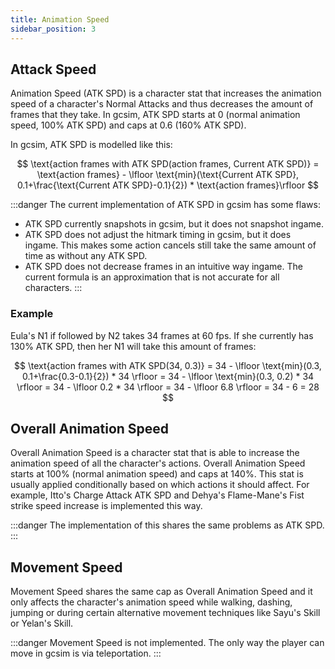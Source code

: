 ```yaml
---
title: Animation Speed
sidebar_position: 3
---
```


## Attack Speed

Animation Speed (ATK SPD) is a character stat that increases the animation speed of a character's Normal Attacks and thus decreases the amount of frames that they take. 
In gcsim, ATK SPD starts at 0 (normal animation speed, 100% ATK SPD) and caps at 0.6 (160% ATK SPD).

In gcsim, ATK SPD is modelled like this:

$$
\text{action frames with ATK SPD(action frames, Current ATK SPD)} = \text{action frames} - \lfloor \text{min}(\text{Current ATK SPD}, 0.1+\frac{\text{Current ATK SPD}-0.1}{2}) * \text{action frames}\rfloor
$$


:::danger
The current implementation of ATK SPD in gcsim has some flaws:
- ATK SPD currently snapshots in gcsim, but it does not snapshot ingame.
- ATK SPD does not adjust the hitmark timing in gcsim, but it does ingame. 
This makes some action cancels still take the same amount of time as without any ATK SPD.
- ATK SPD does not decrease frames in an intuitive way ingame. 
The current formula is an approximation that is not accurate for all characters.
:::

### Example

Eula's N1 if followed by N2 takes 34 frames at 60 fps.
If she currently has 130% ATK SPD, then her N1 will take this amount of frames:

$$
\text{action frames with ATK SPD(34, 0.3)} = 34 - \lfloor \text{min}(0.3, 0.1+\frac{0.3-0.1}{2}) * 34 \rfloor = 34 - \lfloor \text{min}(0.3, 0.2) * 34 \rfloor = 34 - \lfloor 0.2 * 34 \rfloor = 34 - \lfloor 6.8 \rfloor = 34 - 6 = 28
$$

## Overall Animation Speed

Overall Animation Speed is a character stat that is able to increase the animation speed of all the character's actions. 
Overall Animation Speed starts at 100% (normal animation speed) and caps at 140%.
This stat is usually applied conditionally based on which actions it should affect. 
For example, Itto's Charge Attack ATK SPD and Dehya's Flame-Mane's Fist strike speed increase is implemented this way.

:::danger
The implementation of this shares the same problems as ATK SPD.
:::

## Movement Speed

Movement Speed shares the same cap as Overall Animation Speed and it only affects the character's animation speed while walking, dashing, jumping or during certain alternative movement techniques like Sayu's Skill or Yelan's Skill.

:::danger
Movement Speed is not implemented. The only way the player can move in gcsim is via teleportation.
:::
